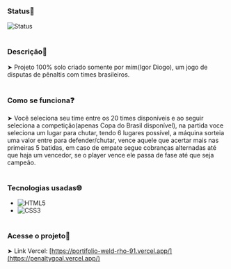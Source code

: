### Status📌
![Status](https://img.shields.io/static/v1?style=for-the-badge&label=Status&message=FINALIZADO&color=blue)
<br><br>
### Descrição📄
➤ Projeto 100% solo criado somente por mim(Igor Diogo), um jogo de disputas de pênaltis com times brasileiros.
<br><br>
### Como se funciona❓
➤ Você seleciona seu time entre os 20 times disponíveis e ao seguir seleciona a competição(apenas Copa do Brasil disponível), na partida voce seleciona um lugar para chutar,
tendo 6 lugares possível, a máquina sorteia uma valor entre para defender/chutar, vence aquele que acertar mais nas primeiras 5 batidas, em caso de empate segue cobranças alternadas
até que haja um vencedor, se o player vence ele passa de fase até que seja campeão.
<br><br>
### Tecnologias usadas🌐
- ![HTML5](https://img.shields.io/badge/HTML5-E34F26?style=for-the-badge&logo=html5&logoColor=white)
- ![CSS3](https://img.shields.io/badge/CSS3-1572B6?style=for-the-badge&logo=css3&logoColor=white)
<br><br>
### Acesse o projeto🔎
➤ Link Vercel: [https://portifolio-weld-rho-91.vercel.app/](https://penaltygoal.vercel.app/)
